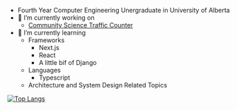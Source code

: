 - Fourth Year Computer Engineering Unergraduate in University of Alberta 
- 🔭 I’m currently working on
  - [Community Science Traffic Counter](https://github.com/Dekr0/Dekr0/blob/main/Community%20Science%20Traffic%20Counter.pdf)
- 🌱 I’m currently learning
  - Frameworks
    - Next.js
    - React
    - A little bif of Django
  - Languages
    - Typescript
  - Architecture and System Design Related Topics

[![Top Langs](https://github-readme-stats.vercel.app/api/top-langs/?username=Dekr0&layout=compact&theme=github_dark)](https://github.com/anuraghazra/github-readme-stats)
 

